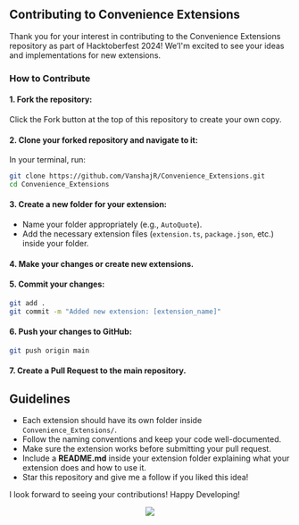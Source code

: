 ## Contributing to Convenience Extensions

Thank you for your interest in contributing to the Convenience Extensions repository as part of Hacktoberfest 2024! We’I'm excited to see your ideas and implementations for new extensions.

### How to Contribute

#### 1. Fork the repository:
Click the Fork button at the top of this repository to create your own copy.

#### 2. Clone your forked repository and navigate to it:
In your terminal, run:
  ```bash
  git clone https://github.com/VanshajR/Convenience_Extensions.git
  cd Convenience_Extensions
  ```

#### 3. Create a new folder for your extension:
  - Name your folder appropriately (e.g., `AutoQuote`).
  - Add the necessary extension files (`extension.ts`, `package.json`, etc.) inside your folder.

#### 4. Make your changes or create new extensions.

#### 5. **Commit** your changes:
```bash
git add .
git commit -m "Added new extension: [extension_name]"
```
#### 6. **Push** your changes to GitHub:
```bash
git push origin main
```
#### 7. Create a **Pull Request** to the main repository.

## Guidelines

- Each extension should have its own folder inside `Convenience_Extensions/`.
- Follow the naming conventions and keep your code well-documented.
- Make sure the extension works before submitting your pull request.
- Include a **README.md** inside your extension folder explaining what your extension does and how to use it.
- Star this repository and give me a follow if you liked this idea!

I look forward to seeing your contributions!
Happy Developing!

<p align="center">
<img src="https://media.giphy.com/media/v1.Y2lkPTc5MGI3NjExdG16NTNkejg2OXZpa3lmdWVpNnI5NzB5ZmxyMXg3c3gxeGFhcjc3ZSZlcD12MV9naWZzX3NlYXJjaCZjdD1n/qgQUggAC3Pfv687qPC/giphy.gif">
</p>
